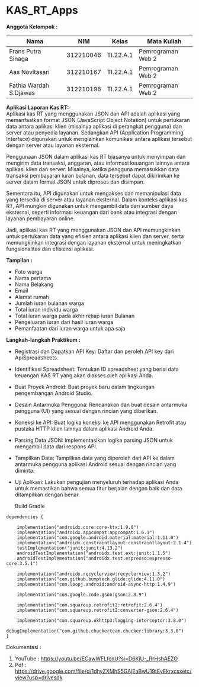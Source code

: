 # KAS_RT_Apps

**Anggota Kelompok :** <br>

| Nama                    | NIM       | Kelas     | Mata Kuliah       |
| ------------------------| --------- | --------- | ----------------- |
| Frans Putra Sinaga      | 312210046 | TI.22.A.1 | Pemrograman Web 2 |
| Aas Novitasari          | 312210167 | TI.22.A.1 | Pemrograman Web 2 |
| Fathia Wardah S.Djawas  | 312210196 | TI.22.A.1 | Pemrograman Web 2 |

**Aplikasi Laporan Kas RT:** <br>
Aplikasi kas RT yang menggunakan JSON dan API adalah aplikasi yang memanfaatkan format JSON (JavaScript Object Notation) untuk pertukaran data antara aplikasi klien (misalnya aplikasi di perangkat pengguna) dan server atau penyedia layanan. Sedangkan API (Application Programming Interface) digunakan untuk mengizinkan komunikasi antara aplikasi tersebut dengan server atau layanan eksternal.

Penggunaan JSON dalam aplikasi kas RT biasanya untuk menyimpan dan mengirim data transaksi, anggaran, atau informasi keuangan lainnya antara aplikasi klien dan server. Misalnya, ketika pengguna memasukkan data transaksi pembayaran iuran bulanan, data tersebut dapat dikirimkan ke server dalam format JSON untuk diproses dan disimpan.

Sementara itu, API digunakan untuk mengakses dan memanipulasi data yang tersedia di server atau layanan eksternal. Dalam konteks aplikasi kas RT, API mungkin digunakan untuk mengambil data dari sumber daya eksternal, seperti informasi keuangan dari bank atau integrasi dengan layanan pembayaran online.

Jadi, aplikasi kas RT yang menggunakan JSON dan API memungkinkan untuk pertukaran data yang efisien antara aplikasi klien dan server, serta memungkinkan integrasi dengan layanan eksternal untuk meningkatkan fungsionalitas dan efisiensi aplikasi.

**Tampilan :**
- Foto warga
- Nama pertama
- Nama Belakang
- Email
- Alamat rumah
- Jumlah iuran bulanan warga
- Total iuran individu warga
- Total iuran warga pada akhir rekap iuran Bulanan
- Pengeluaran iuran dari hasil iuran warga
- Pemanfaatan dari iuran warga untuk apa saja

**Langkah-langkah Praktikum :**

- Registrasi dan Dapatkan API Key: Daftar dan peroleh API key dari ApiSpreadsheets.
- Identifikasi Spreadsheet: Tentukan ID spreadsheet yang berisi data keuangan KAS RT yang akan diakses oleh aplikasi Anda.
- Buat Proyek Android: Buat proyek baru dalam lingkungan pengembangan Android Studio.
- Desain Antarmuka Pengguna: Rencanakan dan buat desain antarmuka pengguna (UI) yang sesuai dengan rincian yang diberikan.
- Koneksi ke API: Buat logika koneksi ke API menggunakan Retrofit atau pustaka HTTP klien lainnya dalam aplikasi Android Anda.
- Parsing Data JSON: Implementasikan logika parsing JSON untuk mengambil data dari respons API.
- Tampilkan Data: Tampilkan data yang diperoleh dari API ke dalam antarmuka pengguna aplikasi Android sesuai dengan rincian yang diminta.
- Uji Aplikasi: Lakukan pengujian menyeluruh terhadap aplikasi Anda untuk memastikan bahwa semua fitur berjalan dengan baik dan data ditampilkan dengan benar.

  Build Gradle
```
dependencies {

    implementation("androidx.core:core-ktx:1.9.0")
    implementation("androidx.appcompat:appcompat:1.6.1")
    implementation("com.google.android.material:material:1.11.0")
    implementation("androidx.constraintlayout:constraintlayout:2.1.4")
    testImplementation("junit:junit:4.13.2")
    androidTestImplementation("androidx.test.ext:junit:1.1.5")
    androidTestImplementation("androidx.test.espresso:espresso-core:3.5.1")

    implementation("androidx.recyclerview:recyclerview:1.3.2")
    implementation("com.github.bumptech.glide:glide:4.11.0")
    implementation("com.loopj.android:android-async-http:1.4.9")

    implementation("com.google.code.gson:gson:2.8.9")

    implementation("com.squareup.retrofit2:retrofit:2.6.4")
    implementation("com.squareup.retrofit2:converter-gson:2.6.4")

    implementation("com.squareup.okhttp3:logging-interceptor:3.8.0")
    debugImplementation("com.github.chuckerteam.chucker:library:3.3.0")
}

```

Dokumentasi :
1. YouTube : https://youtu.be/ECawWFLfcnU?si=D6KjU-_RrHshAEZO
2. Pdf : https://drive.google.com/file/d/1dhyZXMhS5GAjEaBwU19tEyEkrxcsxetc/view?usp=drivesdk

